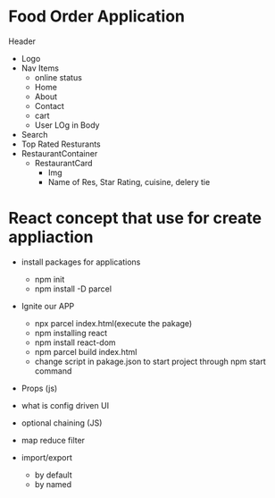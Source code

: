 # Food Order Application

Header
   - Logo
   - Nav Items
        - online status
        - Home
        - About
        - Contact
        - cart
        - User LOg in
Body
  - Search
  - Top Rated Resturants
  - RestaurantContainer
    - RestaurantCard
        - Img
        - Name of Res, Star Rating, cuisine, delery tie





# React concept that use for create appliaction

- install packages for applications
    - npm init
    - npm install -D parcel
- Ignite our APP
    - npx parcel index.html(execute the pakage)
    - npm installing react
    - npm install react-dom
    - npm parcel build index.html
    - change script in pakage.json to start project through npm start command

- Props (js)
- what is config driven UI
- optional chaining (JS)
- map reduce filter 
- import/export
    - by default
    - by named

    